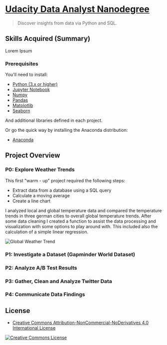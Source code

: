 # [Udacity Data Analyst Nanodegree](https://www.udacity.com/course/data-analyst-nanodegree--nd002)

> Discover insights from data via Python and SQL.

## Skills Acquired (Summary)

Lorem Ipsum

### Prerequisites

You'll need to install:

* [Python (3.x or higher)](https://www.python.org/downloads/)
* [Jupyter Notebook](https://jupyter.org/)
* [Numpy](http://www.numpy.org/)
* [Pandas](http://pandas.pydata.org/)
* [Matplotlib](https://matplotlib.org/)
* [Seaborn](https://seaborn.pydata.org/)

And additional libraries defined in each project.

Or go the quick way by installing the Anaconda distribution:

* [Anaconda](https://www.anaconda.com/distribution/#download-section)

## Project Overview
### P0: Explore Weather Trends

This first "warm - up" project required the following steps:
* Extract data from a database using a SQL query
* Calculate a moving average
* Create a line chart 

I analyzed local and global temperature data and compared the temperature trends in three german cities to overall global temperature trends. After some data cleaning I created a function to assist the data processing and visualization with some options to play around with. This included also the calculation of a simple linear regression.

![Global Weather Trend](https://github.com/DataLind/Udacity-Data-Analyst-Nanodegree/blob/master/global_weather_trend.png)

### P1: Investigate a Dataset (Gapminder World Dataset)

### P2: Analyze A/B Test Results

### P3: Gather, Clean and Analyze Twitter Data

### P4: Communicate Data Findings


## License

* <a rel="license" href="https://creativecommons.org/licenses/by-nc-nd/4.0/"> Creative Commons Attribution-NonCommercial-NoDerivatives 4.0 International License</a>

<a rel="license" href="https://creativecommons.org/licenses/by-nc-nd/4.0/">
	<img alt="Creative Commons License" style="border-width:0" src="https://i.creativecommons.org/l/by-nc-nd/4.0/88x31.png" />
</a>
